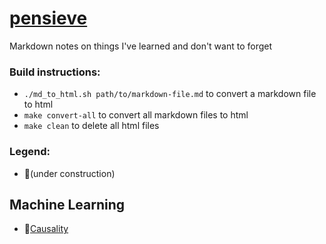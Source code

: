 # [pensieve](https://keawang.github.io/pensieve/)

Markdown notes on things I've learned and don't want to forget

### Build instructions:

* `./md_to_html.sh path/to/markdown-file.md` to convert a markdown file to html
* `make convert-all` to convert all markdown files to html
* `make clean` to delete all html files

### Legend:
* 🚧(under construction)

## Machine Learning

* 🚧[Causality](machine-learning/causality.html)
